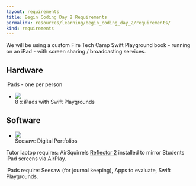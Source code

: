 ```yaml
---
layout: requirements
title: Begin Coding Day 2 Requirements
permalink: resources/learning/begin_coding_day_2/requirements/
kind: requirements
---
```


We will be using a custom Fire Tech Camp Swift Playground book - running on an iPad - with screen sharing /  broadcasting services. 
<h2 class="hardware">Hardware</h2>

<p>iPads - one per person</p>

<ul class="hardware-items">
<li>
<img src="{{ site.url }}{% asset_path components/swift_playgrounds_ipad.png %}" />
<div class="detail">8 x iPads with Swift Playgrounds</div>
</li>
</ul>
<div style="clear:both;"></div>
<h2 class="software">Software</h2>

<ul class="hardware-items">
<li>
<a href="http://web.seesaw.me"><img src="{{ site.url }}{% asset_path components/seesaw-app.png %}" /></a>
<div class="detail">Seesaw: Digital Portfolios</div>
</li>
</ul>

<div style="clear:both;"></div>

Tutor laptop requires: AirSquirrels [Reflector 2](http://www.airsquirrels.com/reflector) installed to mirror Students iPad screens via AirPlay.

iPads require: Seesaw (for journal keeping), Apps to evaluate, Swift Playgrounds.